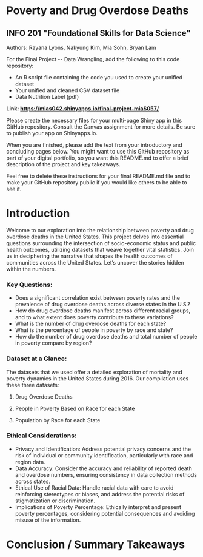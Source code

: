 # Poverty and Drug Overdose Deaths 
## INFO 201 "Foundational Skills for Data Science"

Authors: Rayana Lyons, Nakyung Kim, Mia Sohn, Bryan Lam


For the Final Project -- Data Wrangling, add the following to this code repository:

* An R script file containing the code you used to create your unified dataset 
* Your unified and cleaned CSV dataset file
* Data Nutrition Label (pdf) 


**Link: https://mias042.shinyapps.io/final-project-miaS057/**

Please create the necessary files for your multi-page Shiny app in this GitHub repository. Consult the Canvas assignment for more details. Be sure to publish your app on Shinyapps.io.

When you are finished, please add the text from your introductory and concluding pages below. You might want to use this GitHub repository as part of your digital portfolio, so you want this README.md to offer a brief description of the project and key takeaways.

Feel free to delete these instructions for your final README.md file and to make your GitHub repository public if you would like others to be able to see it. 

# Introduction

Welcome to our exploration into the relationship between poverty and drug overdose deaths in the United States. This project delves into essential questions surrounding the intersection of socio-economic status and public health outcomes, utilizing datasets that weave together vital statistics. Join us in deciphering the narrative that shapes the health outcomes of communities across the United States. Let’s uncover the stories hidden within the numbers.

### Key Questions:
- Does a significant correlation exist between poverty rates and the prevalence of drug overdose deaths across diverse states in the U.S.?
- How do drug overdose deaths manifest across different racial groups, and to what extent does poverty contribute to these variations?
- What is the number of drug overdose deaths for each state?
- What is the percentage of people in poverty by race and state?
- How do the number of drug overdose deaths and total number of people in poverty compare by region?

### Dataset at a Glance:
The datasets that we used offer a detailed exploration of mortality and poverty dynamics in the United States during 2016. Our compilation uses these three datasets:

1. Drug Overdose Deaths

2. People in Poverty Based on Race for each State

3. Population by Race for each State

### Ethical Considerations:
- Privacy and Identification: Address potential privacy concerns and the risk of individual or community identification, particularly with race and region data.
- Data Accuracy: Consider the accuracy and reliability of reported death and overdose numbers, ensuring consistency in data collection methods across states.
- Ethical Use of Racial Data: Handle racial data with care to avoid reinforcing stereotypes or biases, and address the potential risks of stigmatization or discrimination.
- Implications of Poverty Percentage: Ethically interpret and present poverty percentages, considering potential consequences and avoiding misuse of the information.


# Conclusion / Summary Takeaways

